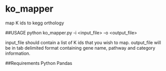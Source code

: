 # ko_mapper
map K ids to kegg orthology

##USAGE
python ko_mapper.py -i <input_file> -o <output_file>

input_file should contain a list of K ids that you wish to map.
output_file will be in tab delimited format containing gene name, pathway and category information.

##Requirements
Python
Pandas

